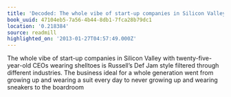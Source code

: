 ```yaml
---
title: 'Decoded: The whole vibe of start-up companies in Silicon Valley with …'
book_uuid: 47104eb5-7a56-4b44-8db1-7fca28b79dc1
location: '0.218384'
source: readmill
highlighted_on: '2013-01-27T04:57:49.000Z'
---
```


The whole vibe of start-up companies in Silicon Valley with twenty-five-year-old CEOs wearing shelltoes is Russell’s Def Jam style filtered through different industries. The business ideal for a whole generation went from growing up and wearing a suit every day to never growing up and wearing sneakers to the boardroom